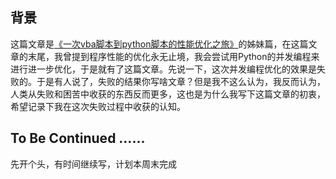 ## **背景**

这篇文章是[《一次vba脚本到python脚本的性能优化之旅》](https://github.com/xiaoyuge/Tech-Notes/blob/main/Python/%E4%B8%80%E6%AC%A1vba%E8%84%9A%E6%9C%AC%E5%88%B0python%E8%84%9A%E6%9C%AC%E7%9A%84%E6%80%A7%E8%83%BD%E4%BC%98%E5%8C%96%E4%B9%8B%E6%97%85.md)的姊妹篇，在这篇文章的末尾，我曾提到程序性能的优化永无止境，我会尝试用Python的并发编程来进行进一步优化，于是就有了这篇文章。先说一下，这次并发编程优化的效果是失败的。于是有人说了，失败的结果你写啥文章？但是我不这么认为，我反而认为，人类从失败和困苦中收获的东西反而更多，这也是为什么我写下这篇文章的初衷，希望记录下我在这次失败过程中收获的认知。


## **To Be Continued ......**

先开个头，有时间继续写，计划本周末完成
